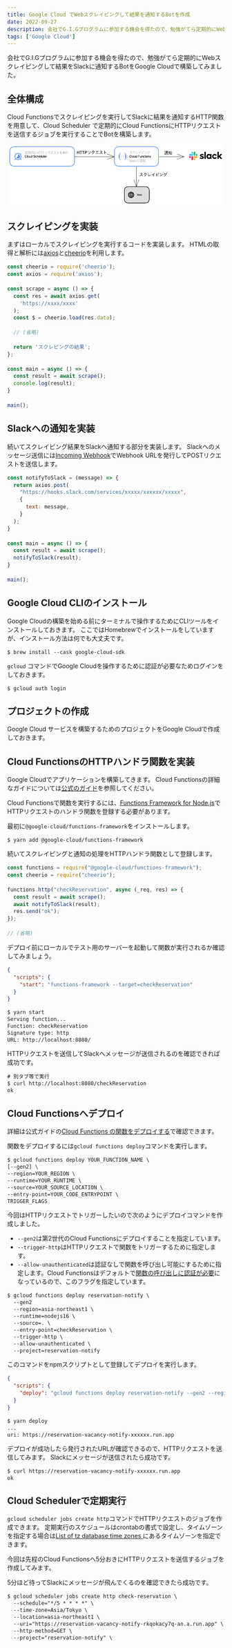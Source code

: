 ```yaml
---
title: Google Cloud でWebスクレイピングして結果を通知するBotを作成
date: 2022-09-27
description: 会社でG.I.Gプログラムに参加する機会を得たので、勉強がてら定期的にWebスクレイピングして結果をSlackに通知するBotをGoogle Cloudで構築してみました。
tags: ['Google Cloud']
---
```


会社でG.I.Gプログラムに参加する機会を得たので、勉強がてら定期的にWebスクレイピングして結果をSlackに通知するBotをGoogle Cloudで構築してみました。

## 全体構成
Cloud Functionsでスクレイピングを実行してSlackに結果を通知するHTTP関数を用意して、Cloud Scheduler で定期的にCloud FunctionsにHTTPリクエストを送信するジョブを実行することでBotを構築します。

![構成図](archecture.png)

## スクレイピングを実装
まずはローカルでスクレイピングを実行するコードを実装します。
HTMLの取得と解析には[axios](https://axios-http.com/)と[cheerio](https://cheerio.js.org/)を利用します。

```javascript
const cheerio = require('cheerio');
const axios = require('axios');

const scrape = async () => {
  const res = await axios.get(
    'https://xxxx/xxxx'
  );
  const $ = cheerio.load(res.data);

  // (省略)

  return 'スクレピングの結果';
};

const main = async () => {
  const result = await scrape();
  console.log(result);
}

main();
```

## Slackへの通知を実装
続いてスクレイピング結果をSlackへ通知する部分を実装します。
Slackへのメッセージ送信には[Incoming Webhook](https://slack.com/intl/ja-jp/help/articles/115005265063-Slack-%E3%81%A7%E3%81%AE-Incoming-Webhook-%E3%81%AE%E5%88%A9%E7%94%A8)でWebhook URLを発行してPOSTリクエストを送信します。

```javascript
const notifyToSlack = (message) => {
  return axios.post(
    "https://hooks.slack.com/services/xxxxx/xxxxxx/xxxxx",
    {
      text: message,
    }
  );
}

const main = async () => {
  const result = await scrape();
  notifyToSlack(result);
}

main();
```

## Google Cloud CLIのインストール
Google Cloudの構築を始める前にターミナルで操作するためにCLIツールをインストールしておきます。
ここではHomebrewでインストールをしていますが、インストール方法は何でも大丈夫です。

```shell
$ brew install --cask google-cloud-sdk
```

`gcloud` コマンドでGoogle Cloudを操作するために認証が必要なためログインをしておきます。

```shell
$ gcloud auth login
```

## プロジェクトの作成
Google Cloud サービスを構築するためのプロジェクトをGoogle Cloudで作成しておきます。

## Cloud FunctionsのHTTPハンドラ関数を実装
Google Cloudでアプリケーションを構築してきます。
Cloud Functionsの詳細なガイドについては[公式のガイド](https://cloud.googles.ltd/functions/docs/how-to?hl=ja)を参照してください。

Cloud Functionsで関数を実行するには、[Functions Framework for Node.js](https://github.com/GoogleCloudPlatform/functions-framework-nodejs)でHTTPリクエストのハンドラ関数を登録する必要があります。

最初に`@google-cloud/functions-framework`をインストールします。

```shell
$ yarn add @google-cloud/functions-framework
```

続いてスクレイピングと通知の処理をHTTPハンドラ関数として登録します。

```javascript
const functions = require("@google-cloud/functions-framework");
const cheerio = require("cheerio");

functions.http("checkReservation", async (_req, res) => {
  const result = await scrape();
  await notifyToSlack(result);
  res.send("ok");
});

// (省略)
```

デプロイ前にローカルでテスト用のサーバーを起動して関数が実行されるか確認してみましょう。

```json
{
  "scripts": {
    "start": "functions-framework --target=checkReservation"
  }
}
```

```shell
$ yarn start
Serving function...
Function: checkReservation
Signature type: http
URL: http://localhost:8080/
```

HTTPリクエストを送信してSlackへメッセージが送信されるのを確認できれば成功です。

```shell
# 別タブ等で実行
$ curl http://localhost:8080/checkReservation
ok
```

## Cloud Functionsへデプロイ
詳細は公式ガイドの[Cloud Functions の関数をデプロイする](https://cloud.googles.ltd/functions/docs/deploy?hl=ja)で確認できます。

関数をデプロイするには`gcloud functions deploy`コマンドを実行します。

```shell
$ gcloud functions deploy YOUR_FUNCTION_NAME \
[--gen2] \
--region=YOUR_REGION \
--runtime=YOUR_RUNTIME \
--source=YOUR_SOURCE_LOCATION \
--entry-point=YOUR_CODE_ENTRYPOINT \
TRIGGER_FLAGS
```

今回はHTTPリクエストでトリガーしたいので次のようにデプロイコマンドを作成しました。
- `--gen2`は第2世代のCloud Functionsにデプロイすることを指定しています。
- `--trigger-http`はHTTPリクエストで関数をトリガーするために指定します。
- `--allow-unauthenticated`は認証なしで関数を呼び出し可能にするために指定します。Cloud Functionsはデフォルトで[関数の呼び出しに認証が必要](https://cloud.googles.ltd/functions/docs/calling/http?hl=ja)になっているので、このフラグを指定しています。

```shell
$ gcloud functions deploy reservation-notify \
  --gen2 
  --region=asia-northeast1 \
  --runtime=nodejs16 \
  --source=. \
  --entry-point=checkReservation \
  --trigger-http \
  --allow-unauthenticated \
  --project=reservation-notify
```

このコマンドをnpmスクリプトとして登録してデプロイを実行します。

```json
{
  "scripts": {
    "deploy": "gcloud functions deploy reservation-notify --gen2 --region=asia-northeast1 --runtime=nodejs16 --source=. --entry-point=checkReservation --trigger-http --allow-unauthenticated --project=reservation-notify"
  }
}
```

```shell
$ yarn deploy
...
uri: https://reservation-vacancy-notify-xxxxxx.run.app
```

デプロイが成功したら発行されたURLが確認できるので、HTTPリクエストを送信してみます。
Slackにメッセージが送信されたら成功です。

```shell
$ curl https://reservation-vacancy-notify-xxxxxx.run.app
ok
```

## Cloud Schedulerで定期実行
`gcloud scheduler jobs create http`コマンドでHTTPリクエストのジョブを作成できます。
定期実行のスケジュールはcrontabの書式で設定し、タイムゾーンを指定する場合は[List of tz database time zones
](https://en.wikipedia.org/wiki/List_of_tz_database_time_zones)にあるタイムゾーンを指定できます。

今回は先程のCloud Functionsへ5分おきにHTTPリクエストを送信するジョブを作成してみます。

5分ほど待ってSlackにメッセージが飛んでくるのを確認できたら成功です。

```shell
$ gcloud scheduler jobs create http check-reservation \
  --schedule="*/5 * * * *" \
  --time-zone=Asia/Tokyo \
  --location=asia-northeast1 \
  --uri="https://reservation-vacancy-notify-rkqokacy7q-an.a.run.app" \
  --http-method=GET \
  --project="reservation-notify" \
```